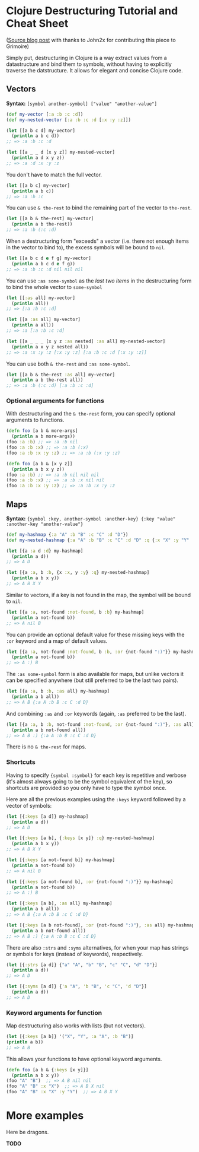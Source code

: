 Clojure Destructuring Tutorial and Cheat Sheet
==============================================

([Source blog post](http://john2x.com/blog/clojure-destructuring) with thanks to John2x for contributing this piece to Grimoire)

Simply put, destructuring in Clojure is a way extract values from a datastructure and bind them to symbols, without having to explicitly traverse the datstructure. It allows for elegant and concise Clojure code.

Vectors
-------

**Syntax:** `[symbol another-symbol] ["value" "another-value"]`

```clojure
(def my-vector [:a :b :c :d])
(def my-nested-vector [:a :b :c :d [:x :y :z]])

(let [[a b c d] my-vector]
  (println a b c d))
;; => :a :b :c :d

(let [[a _ _ d [x y z]] my-nested-vector]
  (println a d x y z))
;; => :a :d :x :y :z
```

You don't have to match the full vector.

```clojure
(let [[a b c] my-vector]
  (println a b c))
;; => :a :b :c
```

You can use `& the-rest` to bind the remaining part of the vector to `the-rest`. 

```clojure
(let [[a b & the-rest] my-vector]
  (println a b the-rest))
;; => :a :b (:c :d)
```

When a destructuring form "exceeds" a vector (i.e. there not enough items in the vector to bind to), the excess symbols will be bound to `nil`.

```clojure
(let [[a b c d e f g] my-vector]
  (println a b c d e f g))
;; => :a :b :c :d nil nil nil
```

You can use `:as some-symbol` as the *last two items* in the destructuring form to bind the whole vector to `some-symbol`

```clojure
(let [[:as all] my-vector]
  (println all))
;; => [:a :b :c :d]

(let [[a :as all] my-vector]
  (println a all))
;; => :a [:a :b :c :d]

(let [[a _ _ _ [x y z :as nested] :as all] my-nested-vector]
  (println a x y z nested all))
;; => :a :x :y :z [:x :y :z] [:a :b :c :d [:x :y :z]]
```

You can use both `& the-rest` and `:as some-symbol`.

```clojure
(let [[a b & the-rest :as all] my-vector]
  (println a b the-rest all))
;; => :a :b (:c :d) [:a :b :c :d]
```

### Optional arguments for functions

With destructuring and the `& the-rest` form, you can specify optional arguments to functions.

```clojure
(defn foo [a b & more-args]
  (println a b more-args))
(foo :a :b) ;; => :a :b nil
(foo :a :b :x) ;; => :a :b (:x)
(foo :a :b :x :y :z) ;; => :a :b (:x :y :z)

(defn foo [a b & [x y z]]
  (println a b x y z))
(foo :a :b) ;; => :a :b nil nil nil
(foo :a :b :x) ;; => :a :b :x nil nil
(foo :a :b :x :y :z) ;; => :a :b :x :y :z
```

Maps
----

**Syntax:** `{symbol :key, another-symbol :another-key} {:key "value" :another-key "another-value"}`

```clojure
(def my-hashmap {:a "A" :b "B" :c "C" :d "D"})
(def my-nested-hashmap {:a "A" :b "B" :c "C" :d "D" :q {:x "X" :y "Y" :z "Z"}})

(let [{a :a d :d} my-hashmap]
  (println a d))
;; => A D

(let [{a :a, b :b, {x :x, y :y} :q} my-nested-hashmap]
  (println a b x y))
;; => A B X Y
```

Similar to vectors, if a key is not found in the map, the symbol will be bound to `nil`.

```clojure
(let [{a :a, not-found :not-found, b :b} my-hashmap]
  (println a not-found b))
;; => A nil B
```

You can provide an optional default value for these missing keys with the `:or` keyword and a map of default values.

```clojure
(let [{a :a, not-found :not-found, b :b, :or {not-found ":)"}} my-hashmap]
  (println a not-found b))
;; => A :) B
```

The `:as some-symbol` form is also available for maps, but unlike vectors it can be specified anywhere (but still preferred to be the last two pairs).

```clojure
(let [{a :a, b :b, :as all} my-hashmap]
  (println a b all))
;; => A B {:a A :b B :c C :d D}
```

And combining `:as` and `:or` keywords (again, `:as` preferred to be the last).

```clojure
(let [{a :a, b :b, not-found :not-found, :or {not-found ":)"}, :as all} my-hashmap]
  (println a b not-found all))
;; => A B :) {:a A :b B :c C :d D}
```

There is no `& the-rest` for maps.

### Shortcuts

Having to specify `{symbol :symbol}` for each key is repetitive and verbose (it's almost always going to be the symbol equivalent of the key), so shortcuts are provided so you only have to type the symbol once.

Here are all the previous examples using the `:keys` keyword followed by a vector of symbols:

```clojure
(let [{:keys [a d]} my-hashmap]
  (println a d))
;; => A D

(let [{:keys [a b], {:keys [x y]} :q} my-nested-hashmap]
  (println a b x y))
;; => A B X Y

(let [{:keys [a not-found b]} my-hashmap]
  (println a not-found b))
;; => A nil B

(let [{:keys [a not-found b], :or {not-found ":)"}} my-hashmap]
  (println a not-found b))
;; => A :) B

(let [{:keys [a b], :as all} my-hashmap]
  (println a b all))
;; => A B {:a A :b B :c C :d D}

(let [{:keys [a b not-found], :or {not-found ":)"}, :as all} my-hashmap]
  (println a b not-found all))
;; => A B :) {:a A :b B :c C :d D}
```

There are also `:strs` and `:syms` alternatives, for when your map has strings or symbols for keys (instead of keywords), respectively.

```clojure
(let [{:strs [a d]} {"a" "A", "b" "B", "c" "C", "d" "D"}]
  (println a d))
;; => A D

(let [{:syms [a d]} {'a "A", 'b "B", 'c "C", 'd "D"}]
  (println a d))
;; => A D
```

### Keyword arguments for function

Map destructuring also works with lists (but not vectors).

```clojure
(let [{:keys [a b]} '("X", "Y", :a "A", :b "B")]
(println a b))
;; => A B
```

This allows your functions to have optional keyword arguments.

```clojure
(defn foo [a b & {:keys [x y]}]
  (println a b x y))
(foo "A" "B")  ;; => A B nil nil
(foo "A" "B" :x "X")  ;; => A B X nil
(foo "A" "B" :x "X" :y "Y")  ;; => A B X Y
```

More examples
=============

Here be dragons.

**TODO**
